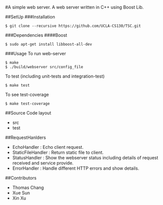 #A simple web server.
A web server written in C++ using Boost Lib. 

##SetUp
###Installation
```
$ git clone --recursive https://github.com/UCLA-CS130/TSC.git
```
###Dependencies
####Boost
```
$ sudo apt-get install libboost-all-dev
```
###Usage
To run web-server
```
$ make
$ ./build/webserver src/config_file
```
To test (including unit-tests and integration-test)
```
$ make test
```
To see test-coverage
```
$ make test-coverage
```
##Source Code layout
- src
- test

##RequestHanlders
- EchoHandler : Echo client request.
- StaticFileHandler : Return static file to client.
- StatusHandler : Show the webserver status including details of request received and service provide.
- ErrorHandler : Handle different HTTP errors and show details.

##Contributors
- Thomas Chang
- Xue Sun
- Xin Xu
